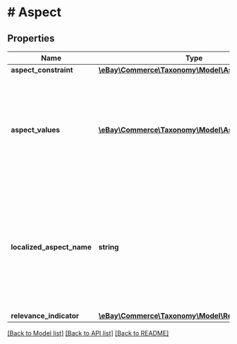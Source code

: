 # # Aspect

## Properties

Name | Type | Description | Notes
------------ | ------------- | ------------- | -------------
**aspect_constraint** | [**\eBay\Commerce\Taxonomy\Model\AspectConstraint**](AspectConstraint.md) |  | [optional]
**aspect_values** | [**\eBay\Commerce\Taxonomy\Model\AspectValue[]**](AspectValue.md) | A list of valid values for this aspect (for example: Red, Green, and Blue), along with any constraints on those values. | [optional]
**localized_aspect_name** | **string** | The localized name of this aspect (for example: Colour on the eBay UK site). Note: This name is always localized for the specified marketplace. | [optional]
**relevance_indicator** | [**\eBay\Commerce\Taxonomy\Model\RelevanceIndicator**](RelevanceIndicator.md) |  | [optional]

[[Back to Model list]](../../README.md#models) [[Back to API list]](../../README.md#endpoints) [[Back to README]](../../README.md)
